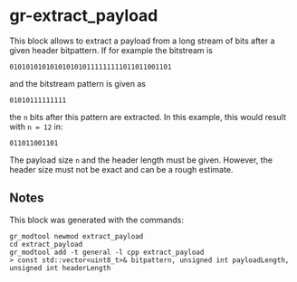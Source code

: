 # gr-extract_payload

This block allows to extract a payload from a long stream of bits after a given header bitpattern.
If for example the bitstream is

```
0101010101010101010111111111011011001101
```

and the bitstream pattern is given as

```
01010111111111
```

the `n` bits after this pattern are extracted. In this example, this would result with `n = 12` in:
```
011011001101
```

The payload size `n` and the header length  must be given. However, the header size must not be exact and can be a rough estimate.

## Notes

This block was generated with the commands:
```
gr_modtool newmod extract_payload
cd extract_payload
gr_modtool add -t general -l cpp extract_payload
> const std::vector<uint8_t>& bitpattern, unsigned int payloadLength, unsigned int headerLength
```